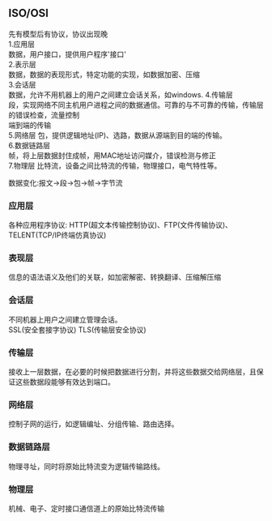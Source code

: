 ## ISO/OSI
先有模型后有协议，协议出现晚  
1.应用层  
数据，用户接口，提供用户程序'接口'  
2.表示层  
数据，数据的表现形式，特定功能的实现，如数据加密、压缩   
3.会话层  
数据，允许不用机器上的用户之间建立会话关系，如windows.
4.传输层  
段，实现网络不同主机用户进程之间的数据通信。可靠的与不可靠的传输，传输层的错误检查，流量控制  
端到端的传输  
5.网络层
包，提供逻辑地址(IP)、选路，数据从源端到目的端的传输。  
6.数据链路层  
帧，将上层数据封住成帧，用MAC地址访问媒介，错误检测与修正  
7.物理层
比特流，设备之间比特流的传输，物理接口，电气特性等。   

数据变化:报文->段->包->帧->字节流

### 应用层
各种应用程序协议:
HTTP(超文本传输控制协议)、FTP(文件传输协议)、TELENT(TCP/IP终端仿真协议)

### 表现层
信息的语法语义及他们的关联，如加密解密、转换翻译、压缩解压缩  

### 会话层
不同机器上用户之间建立管理会话。  
SSL(安全套接字协议) TLS(传输层安全协议)  

### 传输层
接收上一层数据，在必要的时候把数据进行分割，并将这些数据交给网络层，且保证这些数据段能够有效达到端口。  

### 网络层
控制子网的运行，如逻辑编址、分组传输、路由选择。  

### 数据链路层
物理寻址，同时将原始比特流变为逻辑传输路线。

### 物理层
机械、电子、定时接口通信道上的原始比特流传输




